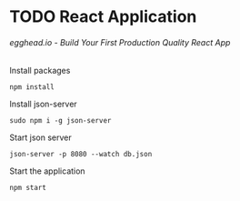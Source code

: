 # TODO React Application
###### egghead.io - Build Your First Production Quality React App

Install packages
```
npm install
```

Install json-server
```
sudo npm i -g json-server
```

Start json server
```
json-server -p 8080 --watch db.json
```

Start the application
```
npm start
```
